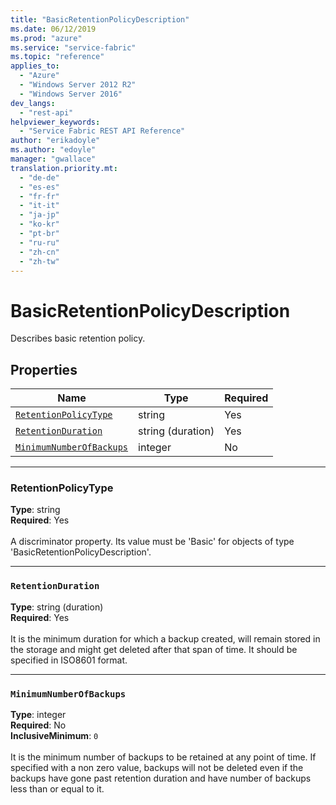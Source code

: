 ```yaml
---
title: "BasicRetentionPolicyDescription"
ms.date: 06/12/2019
ms.prod: "azure"
ms.service: "service-fabric"
ms.topic: "reference"
applies_to: 
  - "Azure"
  - "Windows Server 2012 R2"
  - "Windows Server 2016"
dev_langs: 
  - "rest-api"
helpviewer_keywords: 
  - "Service Fabric REST API Reference"
author: "erikadoyle"
ms.author: "edoyle"
manager: "gwallace"
translation.priority.mt: 
  - "de-de"
  - "es-es"
  - "fr-fr"
  - "it-it"
  - "ja-jp"
  - "ko-kr"
  - "pt-br"
  - "ru-ru"
  - "zh-cn"
  - "zh-tw"
---
```

# BasicRetentionPolicyDescription

Describes basic retention policy.

## Properties
| Name | Type | Required |
| --- | --- | --- |
| [`RetentionPolicyType`](#retentionpolicytype) | string | Yes |
| [`RetentionDuration`](#retentionduration) | string (duration) | Yes |
| [`MinimumNumberOfBackups`](#minimumnumberofbackups) | integer | No |

____
### RetentionPolicyType
__Type__: string <br/>
__Required__: Yes <br/>
<br/>
A discriminator property. Its value must be 'Basic' for objects of type 'BasicRetentionPolicyDescription'.

____
### `RetentionDuration`
__Type__: string (duration) <br/>
__Required__: Yes<br/>
<br/>
It is the minimum duration for which a backup created, will remain stored in the storage and might get deleted after that span of time. It should be specified in ISO8601 format.

____
### `MinimumNumberOfBackups`
__Type__: integer <br/>
__Required__: No<br/>
__InclusiveMinimum__: `0` <br/>
<br/>
It is the minimum number of backups to be retained at any point of time. If specified with a non zero value, backups will not be deleted even if the backups have gone past retention duration and have number of backups less than or equal to it.
